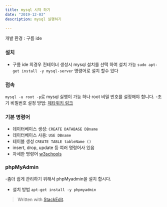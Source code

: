 ```yaml
---
title: mysql 시작 하기 
date: "2019-12-03"
description: mysql 실행하기

---
```

개발 환경 : 구름 ide 
### 설치
 - 구름 ide 의경우 컨테이너 생성시 mysql 설치를 선택 하여 설치 가능 
 `sudo apt-get install -y mysql-server` 명령어로 설치 할수 있다 
### 접속 
`mysql -u root -p`로 mysql 실행이 가능 하나 root 비밀 번호를 설정해야 합니다.
  -초기 비밀번호 설정 방법: [제타위키 링크 ]([https://zetawiki.com/wiki/MySQL_root_%ED%8C%A8%EC%8A%A4%EC%9B%8C%EB%93%9C_%EB%B6%84%EC%8B%A4](https://zetawiki.com/wiki/MySQL_root_%ED%8C%A8%EC%8A%A4%EC%9B%8C%EB%93%9C_%EB%B6%84%EC%8B%A4))
### 기본 명령어 
 - 데이터베이스  생성: `CREATE DATABASE DBname`
 - 데이터베이스 사용: `USE DBname`
 - 테이블 생성 `CREATE TABLE tableName ()`
 -  insert, drop, update 등 여러 명령어사 있음 
 -  자세한 명령어 [w3schools ](https://www.w3schools.com/sql/default.asp)
 
### phpMyAdmin 
 -좀더 쉽게 관리하기 위해서 phpMyadmin을 설치 합시다. 
 - 설치 방법 `apt-get install -y phpmyadmin`




> Written with [StackEdit](https://stackedit.io/).
<!--stackedit_data:
eyJoaXN0b3J5IjpbLTk4MTU3MTYyNiwtMTc1NjEwNjMwN119
-->